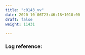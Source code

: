 ```yaml
---
title: "c0143_vv"
date: 2020-10-06T23:46:18+1010:00
draft: false
weight: 11431

---
```


### Log reference: <no value>

```
